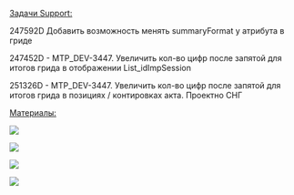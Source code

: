 
<u>Задачи Support:</u>
<p>247592D Добавить возможность менять summaryFormat у атрибута в гриде</p>
<p>247452D - MTP_DEV-3447. Увеличить кол-во цифр после запятой для итогов грида в отображении List_idImpSession</p>
<p>251326D - MTP_DEV-3447. Увеличить кол-во цифр после запятой для итогов грида в позициях / контировках акта. Проектно СНГ</p>

<u>Материалы:</u>

![](Pasted%20image%2020251017113438.png)

![](Pasted%20image%2020251017113503.png)

![](Pasted%20image%2020251017113547.png)

![](Pasted%20image%2020251017113624.png)






